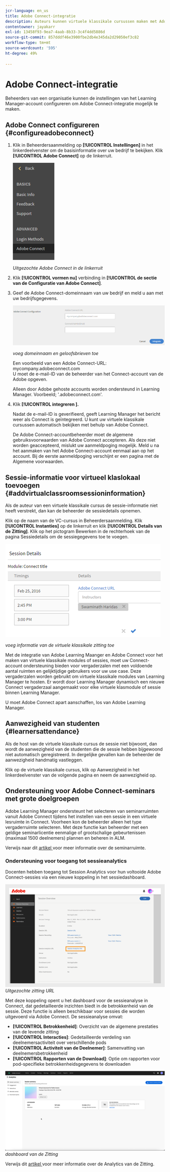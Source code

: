 ```yaml
---
jcr-language: en_us
title: Adobe Connect-integratie
description: Auteurs kunnen virtuele klassikale cursussen maken met Adobe Connect tijdens het maken van cursussen. U moet contact opnemen met de beheerder van uw organisatie om Adobe Connect voor uw Learning Manager-account in te schakelen.
contentowner: jayakarr
exl-id: 13458f93-9ea7-4aab-8b33-3c4f4dd5886d
source-git-commit: 857dddf46e3900fbe2db4e345da2d29050ef3c82
workflow-type: tm+mt
source-wordcount: '595'
ht-degree: 49%

---
```


# Adobe Connect-integratie

Beheerders van een organisatie kunnen de instellingen van het Learning Manager-account configureren om Adobe Connect-integratie mogelijk te maken.

## Adobe Connect configureren {#configureadobeconnect}

1. Klik in Beheerdersaanmelding op **[!UICONTROL Instellingen]** in het linkerdeelvenster om de basisinformatie over uw bedrijf te bekijken. Klik **[!UICONTROL Adobe Connect]** op de linkerruit.

   ![](assets/left-pane.png)

   *Uitgezochte Adobe Connect in de linkerruit*

1. Klik **[!UICONTROL vormen nu]** verbinding in **[!UICONTROL de sectie van de Configuratie van Adobe Connect]**.

   <!--![](assets/configure-now-connect.png)-->

1. Geef de Adobe Connect-domeinnaam van uw bedrijf en meld u aan met uw bedrijfsgegevens.

   ![](assets/adobeconnect-config.png)

   *voeg domeinnaam en geloofsbrieven toe*

   Een voorbeeld van een Adobe Connect-URL: mycompany.adobeconnect.com\
   U moet de e-mail-ID van de beheerder van het Connect-account van de Adobe opgeven.

   Alleen door Adobe gehoste accounts worden ondersteund in Learning Manager. Voorbeeld; &#39;.adobeconnect.com&#39;.

1. Klik **[!UICONTROL integreren ].**

   Nadat de e-mail-ID is geverifieerd, geeft Learning Manager het bericht weer als Connect is geïntegreerd. U kunt uw virtuele klassikale cursussen automatisch bekijken met behulp van Adobe Connect.

   De Adobe Connect-accountbeheerder moet de algemene gebruiksvoorwaarden van Adobe Connect accepteren. Als deze niet worden geaccepteerd, mislukt uw aanmeldpoging mogelijk. Meld u na het aanmaken van het Adobe Connect-account eenmaal aan op het account. Bij de eerste aanmeldpoging verschijnt er een pagina met de Algemene voorwaarden.

   <!--![](assets/mail-confirmation.png)-->

## Sessie-informatie voor virtueel klaslokaal toevoegen {#addvirtualclassroomsessioninformation}

Als de auteur van een virtuele klassikale cursus de sessie-informatie niet heeft verstrekt, dan kan de beheerder de sessiedetails opnemen.

Klik op de naam van de VC-cursus in Beheerdersaanmelding. Klik **[!UICONTROL Instanties]** op de linkerruit en klik **[!UICONTROL Details van de Zitting]**.  Klik op het pictogram Bewerken in de rechterhoek van de pagina Sessiedetails om de sessiegegevens toe te voegen.

![](assets/session-creation-admin.png)

*voeg informatie van de virtuele klassikale zitting toe*

Met de integratie van Adobe Learning Maanger en Adobe Connect voor het maken van virtuele klassikale modules of sessies, moet uw Connect-account ondersteuning bieden voor vergaderzalen met een voldoende aantal ruimten en gelijktijdige gebruikers voor uw use case. Deze vergaderzalen worden gebruikt om virtuele klassikale modules van Learning Manager te hosten. Er wordt door Learning Manager dynamisch een nieuwe Connect vergaderzaal aangemaakt voor elke virtuele klasmodule of sessie binnen Learning Manager.

U moet Adobe Connect apart aanschaffen, los van Adobe Learning Manager.

## Aanwezigheid van studenten {#learnersattendance}

Als de host van de virtuele klassikale cursus de sessie niet bijwoont, dan wordt de aanwezigheid van de studenten die de sessie hebben bijgewoond niet automatisch geregistreerd. In dergelijke gevallen kan de beheerder de aanwezigheid handmatig vastleggen.

Klik op de virtuele klassikale cursus, klik op Aanwezigheid in het linkerdeelvenster van de volgende pagina en neem de aanwezigheid op.

## Ondersteuning voor Adobe Connect-seminars met grote doelgroepen

Adobe Learning Manager ondersteunt het selecteren van seminarruimten vanuit Adobe Connect tijdens het instellen van een sessie in een virtuele lesruimte in Connect. Voorheen kon de beheerder alleen het type vergaderruimte selecteren. Met deze functie kan beheerder met een geldige seminarlicentie eenmalige of grootschalige gebeurtenissen (maximaal 1500 deelnemers) plannen en beheren in ALM.

Verwijs naar dit [ artikel ](https://helpx.adobe.com/adobe-connect/using/creating-seminars.html) voor meer informatie over de seminarruimte.

### Ondersteuning voor toegang tot sessieanalytics

Docenten hebben toegang tot Session Analytics voor hun voltooide Adobe Connect-sessies via een nieuwe koppeling in het sessiedashboard.

![](assets/adobe-connect-session-url.png)
_Uitgezochte zitting URL_

Met deze koppeling opent u het dashboard voor de sessieanalyse in Connect, dat gedetailleerde inzichten biedt in de betrokkenheid van de sessie.
Deze functie is alleen beschikbaar voor sessies die worden uitgevoerd via Adobe Connect. De sessieanalyse omvat:

* **[!UICONTROL Betrokkenheid]**: Overzicht van de algemene prestaties van de levende zitting
* **[!UICONTROL Interacties]**: Gedetailleerde verdeling van deelnemersactiviteit over verschillende pods
* **[!UICONTROL Activiteit van de Deelnemer]**: Samenvatting van deelnemersbetrokkenheid
* **[!UICONTROL Rapporten van de Download]**: Optie om rapporten voor pod-specifieke betrokkenheidsgegevens te downloaden

![](assets/session-dashboard.png)
_dashboard van de Zitting_

Verwijs dit [ artikel ](https://helpx.adobe.com/in/adobe-connect/using/session-dashboard.html) voor meer informatie over de Analytics van de Zitting.
